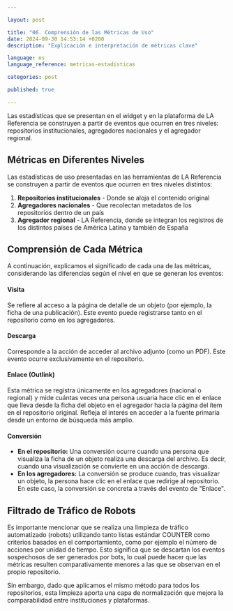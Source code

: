 ```yaml
---

layout: post

title: "06. Comprensión de las Métricas de Uso"  
date: 2024-09-30 14:53:14 +0200  
description: "Explicación e interpretación de métricas clave"

language: es
language_reference: metricas-estadisticas

categories: post

published: true

---
```


<div class="post-component">
  <div class="post-component-content">
    <p class="lead-highlight">
      Las estadísticas que se presentan en el widget y en la plataforma de LA Referencia se construyen a partir de eventos que ocurren en tres niveles: repositorios institucionales, agregadores nacionales y el agregador regional.
    </p>
  </div>
</div>

## Métricas en Diferentes Niveles

Las estadísticas de uso presentadas en las herramientas de LA Referencia se construyen a partir de eventos que ocurren en tres niveles distintos:

1. **Repositorios institucionales** - Donde se aloja el contenido original
2. **Agregadores nacionales** - Que recolectan metadatos de los repositorios dentro de un país
3. **Agregador regional** - LA Referencia, donde se integran los registros de los distintos países de América Latina y también de España

## Comprensión de Cada Métrica

A continuación, explicamos el significado de cada una de las métricas, considerando las diferencias según el nivel en que se generan los eventos:

<div class="note-container">
  <div class="note-header">
    <h4>Visita</h4>
  </div>
  <div class="note-content">
    <p>Se refiere al acceso a la página de detalle de un objeto (por ejemplo, la ficha de una publicación). Este evento puede registrarse tanto en el repositorio como en los agregadores.</p>
  </div>
</div>

<div class="note-container">
  <div class="note-header">
    <h4>Descarga</h4>
  </div>
  <div class="note-content">
    <p>Corresponde a la acción de acceder al archivo adjunto (como un PDF). Este evento ocurre exclusivamente en el repositorio.</p>
  </div>
</div>

<div class="note-container">
  <div class="note-header">
    <h4>Enlace (Outlink)</h4>
  </div>
  <div class="note-content">
    <p>Esta métrica se registra únicamente en los agregadores (nacional o regional) y mide cuántas veces una persona usuaria hace clic en el enlace que lleva desde la ficha del objeto en el agregador hacia la página del ítem en el repositorio original. Refleja el interés en acceder a la fuente primaria desde un entorno de búsqueda más amplio.</p>
  </div>
</div>

<!--more-->

<div class="note-container">
  <div class="note-header">
    <h4>Conversión</h4>
  </div>
  <div class="note-content">
    <ul>
      <li><strong>En el repositorio:</strong> Una conversión ocurre cuando una persona que visualiza la ficha de un objeto realiza una descarga del archivo. Es decir, cuando una visualización se convierte en una acción de descarga.</li>
      <li><strong>En los agregadores:</strong> La conversión se produce cuando, tras visualizar un objeto, la persona hace clic en el enlace que redirige al repositorio. En este caso, la conversión se concreta a través del evento de "Enlace".</li>
    </ul>
  </div>
</div>

## Filtrado de Tráfico de Robots

Es importante mencionar que se realiza una limpieza de tráfico automatizado (robots) utilizando tanto listas estándar COUNTER como criterios basados en el comportamiento, como por ejemplo el número de acciones por unidad de tiempo. Esto significa que se descartan los eventos sospechosos de ser generados por bots, lo cual puede hacer que las métricas resulten comparativamente menores a las que se observan en el propio repositorio. 

Sin embargo, dado que aplicamos el mismo método para todos los repositorios, esta limpieza aporta una capa de normalización que mejora la comparabilidad entre instituciones y plataformas.